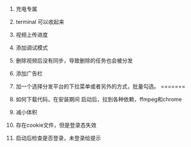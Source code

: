 1. 充电专属
2. terminal 可以收起来

3. 视频上传进度
4. 添加调试模式

5. 删除视频后没有同步，导致删除的任务也会被分发
6. 添加广告栏
7. 加一个选择分发平台的下拉菜单或者另外的方式，批量勾选。
=======
1. 如何下载代码，在安装期间
  启动后，拉到各种依赖，ffmpeg和chrome
1. 减小体积
2. 存在cookie文件，但是登录态失效
3. 启动后检查是否登录，未登录给提示
